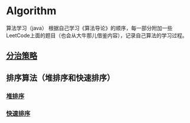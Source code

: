 # Algorithm
算法学习（java）
根据自己学习《算法导论》的顺序，每一部分附加一些LeetCode上面的题目（也会从大牛那儿借鉴内容），记录自己算法的学习过程。
## [分治策略](https://github.com/wyjie0/Algorithm/issues/1)
## 排序算法（堆排序和快速排序）
### [堆排序](https://github.com/wyjie0/Algorithm/issues/6)
### [快速排序](https://github.com/wyjie0/Algorithm/issues/7)
